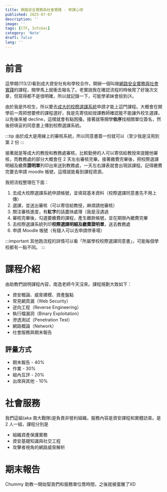 ```yaml
---
title: 網路安全實務與社會實踐 - 修課心得
published: 2025-07-07
description: ''
image: ''
tags: [CTF, InfoSec]
category: 'Note'
draft: false 
lang: ''
---
```


# 前言

這學期(113/2)看到成大資安社有和學校合作，開辦一個叫做[網路安全實務與社會實踐](https://class-qry.acad.ncku.edu.tw/syllabus/online_display.php?syear=0113&sem=2&co_no=A520400&class_code=)的課程，開學馬上就衝去報名了。老實說我在確認流程的時候爬了好幾次文章，但寫得都不是很明確，所以就記錄一下，可能學弟妹會撿到(X。

由於我是外校生，所以要去[成大的校際選課系統](https://cid-acad.ncku.edu.tw/p/412-1042-27837.php?Lang=zh-tw)申請才能上這門課程。大概會在開學前一周把想要修的課程選好，我是先寄信給授課教師確認能不能讓外校生選課，以免後來被 decline，這樣就會有點困擾。接著就等開學**依序**找相關單位簽名，然後把填妥的同意書上傳到校際選課系統。

:::tip
由於成大是用線上的審核系統，所以同意書簽一份就可以（至少我是沒用到第 2 份
:::

接著就是等成大的教授和教務處審核，比較勤勞的人可以寄信給教授來提醒他審核，而教務處的部分大概會在 2 天左右審核完畢。接著繳費完畢後，把校際選課明細及繳費**證明單**列印出來送到教務處，一天左右課表就會出現該課程。記得繳費完要去申請 moodle 帳號，這樣就能看到課程資源。

我把流程整理在下面：

1. 去成大校際選課系統申請帳號，並填寫基本資料（校際選課同意書先不用上傳）
2. 選課，並送出審核（可以寄信給教授，麻煩請他審核）
3. 關注審核進度，有**紅字**的話盡快處理（我是沒遇過
4. 審核完畢後，勾選要繳費的課程，產生繳款帳號，並在期限內繳費完畢
5. 去校際選課系統列印**校際選課明細及繳費證明單**，送去教務處
6. 申請 Moodle 帳號（有錢人可以去申請停車場）

:::important
其他跑流程的詳情可以看「所屬學校校際選課同意書」，可能每個學校都有一點不同。
:::

# 課程介紹

由助教們說明課程內容，南逸老師今天沒來。課程規劃大致如下：

* 資安概論、威脅建模、資產盤點
* 常見網頁漏（Web Security）
* 逆向工程（Reverse Engineering）
* 執行檔漏洞（Binary Exploitation）
* 滲透測試（Penetration Test）
* 網路概論（Network）
* 社會服務與期末報告

## 評量⽅式
* 期末報告 - 40%
* 作業 - 30%
* 組內互評 - 20%
* 出席與其他 - 10%

# 社會服務
我們這組(aka 南大戰隊)是負責非營利組織，服務內容是資安課程和實體訪查。是 2 人一組，課程分別是

* 組織資產保護實務
* 資安基礎知識與社交工程
* 攻擊者視角的網路威脅解析

# 期末報告
Chummy 助教一開始幫我們和服務單位喬時間，之後就被蛋雕了XD


